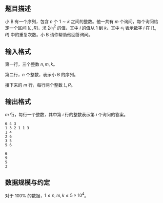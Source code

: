 ## 题目描述

小 B 有一个序列，包含 $n$ 个 $1 \sim k$ 之间的整数。他一共有 $m$ 个询问，每个询问给定一个区间 $[L,R]$，求 $\sum c_i^2$ 的值，其中 $i$ 的值从 $1$ 到 $k$，其中 $c_i$ 表示数字 $i$ 在 $[L,R]$ 中的重复次数。小 B 请你帮助他回答询问。

## 输入格式

第一行，三个整数 $n,m,k$。

第二行，$n$ 个整数，表示小 B 的序列。

接下来的 $m$ 行，每行两个整数 $L,R$。



## 输出格式

$m$ 行，每行一个整数，其中第 $i$ 行的整数表示第 $i$ 个询问的答案。


```input1
6 4 3
1 3 2 1 1 3
1 4
2 6
3 5
5 6
```


```output1
6
9
5
2
```

## 数据规模与约定

对于 $100\%$ 的数据，$1 \le n,m,k \le 5 \times 10^4$。

